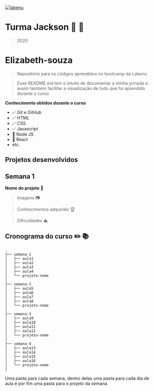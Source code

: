 
<a href="https://www.labenu.com.br/"><img src="https://uploads-ssl.webflow.com/5e790d30d198385b09366d8f/5eab0f1225c2d474a92656df_fav2_LabeNu_.png" title="FVCproductions" alt="labenu"></a>


# Turma Jackson :rocket: :rocket:
> 2020


# Elizabeth-souza

> Repositório para os códigos aprendidos no bootcamp da Labenu

> Esse README.md tem o intuito de documentar a minha jornada e assim também facilitar a visualização de tudo que foi aprendido durante o curso



**Conhecimento obtidos durante o curso**

- :white_check_mark:  Git e GitHub 
- :white_check_mark: HTML 
- :white_check_mark: CSS 
- :white_check_mark: Javascript 
- :construction: Node JS 
- :construction: React 
- etc.





## Projetos desenvolvidos


## Semana 1

**Nome do projeto** :rocket:

> Imagens :camera:
<!-- 
Aqui voce coloca o link das suas imagens
 -->

 > Conhecimentos adquirido :trophy:
<!-- 
Aqui voce coloca o que aprendeu
 -->
> Dificuldades :warning:
<!-- 
Aqui voce coloca o que teve dificuldade
 -->



## Cronograma do curso  :pencil2: :books:

```
.
├── semana-1
│   ├── aula1
│   ├── aula2
│   ├── aula3
│   ├── aula4
│   └── projeto-nome
|
├── semana-2
│   ├── aula5
│   ├── aula6
│   ├── aula7
│   ├── aula8
│   └── projeto-nome
|
├── semana-3
│   ├── aula9
│   ├── aula10
│   ├── aula11
│   ├── aula12
│   └── projeto-nome
|
├── semana-4
│   ├── aula13
│   ├── aula14
│   ├── aula15
│   ├── aula16
│   └── projeto-nome
|
```

Uma pasta para cada semana, dentro delas uma pasta para cada dia de aula e por fim uma pasta para o projeto da semana.









